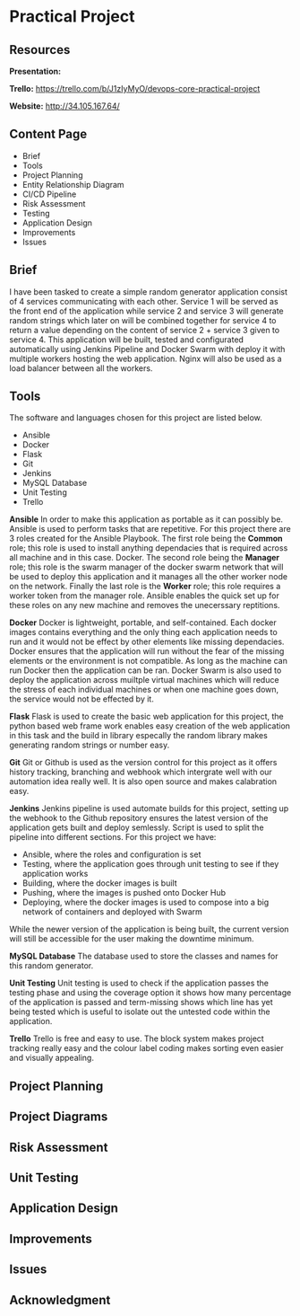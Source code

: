 # Practical Project

## Resources

**Presentation:** 

**Trello:** https://trello.com/b/J1zIyMyO/devops-core-practical-project

**Website:** http://34.105.167.64/

## Content Page
* Brief
* Tools
* Project Planning
* Entity Relationship Diagram
* CI/CD Pipeline
* Risk Assessment
* Testing
* Application Design
* Improvements
* Issues

## Brief
I have been tasked to create a simple random generator application consist of 4 services communicating with each other. Service 1 will be served as the front end of the application while service 2 and service 3 will generate random strings which later on will be combined together for service 4 to return a value depending on the content of service 2 + service 3 given to service 4. This application will be built, tested and configurated automatically using Jenkins Pipeline and Docker Swarm with deploy it with multiple workers hosting the web application. Nginx will also be used as a load balancer between all the workers. 

## Tools
The software and languages chosen for this project are listed below.

* Ansible
* Docker
* Flask
* Git
* Jenkins
* MySQL Database
* Unit Testing
* Trello

**Ansible**
In order to make this application as portable as it can possibly be. Ansible is used to perform tasks that are repetitive. For this project there are 3 roles created for the Ansible Playbook. The first role being the **Common** role; this role is used to install anything dependacies that is required across all machine and in this case. Docker. The second role being the **Manager** role; this role is the swarm manager of the docker swarm network that will be used to deploy this application and it manages all the other worker node on the network. Finally the last role is the **Worker** role; this role requires a worker token from the manager role. Ansible enables the quick set up for these roles on any new machine and removes the unecerssary reptitions.

**Docker** 
Docker is lightweight, portable, and self-contained. Each docker images contains everything and the only thing each application needs to run and it would not be effect by other elements like missing dependacies. Docker ensures that the application will run without the fear of the missing elements or the environment is not compatible. As long as the machine can run Docker then the application can be ran. Docker Swarm is also used to deploy the application across muiltple virtual machines which will reduce the stress of each individual machines or when one machine goes down, the service would not be effected by it.

**Flask**
Flask is used to create the basic web application for this project, the python based web frame work enables easy creation of the web application in this task and the build in library especally the random library makes generating random strings or number easy.

**Git**
Git or Github is used as the version control for this project as it offers history tracking, branching and webhook which intergrate well with our automation idea really well. It is also open source and makes calabration easy.

**Jenkins**
Jenkins pipeline is used automate builds for this project, setting up the webhook to the Github repository ensures the latest version of the application gets built and deploy semlessly. Script is used to split the pipeline into different sections. For this project we have: 
- Ansible, where the roles and configuration is set
- Testing, where the application goes through unit testing to see if they application works
- Building, where the docker images is built
- Pushing, where the images is pushed onto Docker Hub
- Deploying, where the docker images is used to compose into a big network of containers and deployed with Swarm

While the newer version of the application is being built, the current version will still be accessible for the user making the downtime minimum.

**MySQL Database**
The database used to store the classes and names for this random generator. 

**Unit Testing**
Unit testing is used to check if the application passes the testing phase and using the coverage option it shows how many percentage of the application is passed and term-missing shows which line has yet being tested which is useful to isolate out the untested code within the application.

**Trello**
Trello is free and easy to use. The block system makes project tracking really easy and the colour label coding makes sorting even easier and visually appealing.


## Project Planning
## Project Diagrams
## Risk Assessment
## Unit Testing
## Application Design
## Improvements
## Issues
## Acknowledgment 
